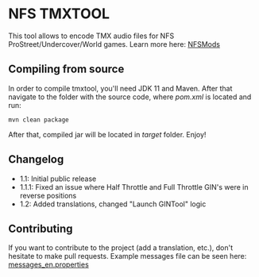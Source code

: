 # NFS TMXTOOL

This tool allows to encode TMX audio files for NFS ProStreet/Undercover/World games. Learn more here: [NFSMods](https://nfsmods.xyz/mod/4999)

## Compiling from source

In order to compile tmxtool, you'll need JDK 11 and Maven. After that navigate to the folder with the source code, where _pom.xml_ is located and run:
```
mvn clean package
```
After that, compiled jar will be located in _target_ folder. Enjoy!

## Changelog

- 1.1: Initial public release
- 1.1.1: Fixed an issue where Half Throttle and Full Throttle GIN's were in reverse positions
- 1.2: Added translations, changed "Launch GINTool" logic

## Contributing
If you want to contribute to the project (add a translation, etc.), don't hesitate to make pull requests. Example messages file can be seen here: [messages_en.properties](../main/src/main/resources/i18n/messages_en.properties)
